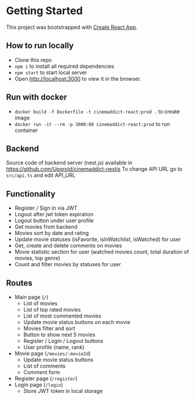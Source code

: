 # Getting Started

This project was bootstrapped with [Create React App](https://github.com/facebook/create-react-app).

## How to run locally
- Clone this repo
- `npm i` to install all required dependencies
- `npm start` to start local server
- Open [http://localhost:3000](http://localhost:3000) to view it in the browser.

## Run with docker 
- `docker build -f Dockerfile -t cinemaddict-react:prod .` to create image
- `docker run -it --rm -p 3000:80 cinemaddict-react:prod` to run container

## Backend
Source code of backend server (nest.js) available in https://github.com/Uporold/cinemaddict-nestjs
To change API URL go to `src/api.ts` and edit API_URL

## Functionality
- Register / Sign in via JWT
- Logout after jwt token expiration
- Logout button under user profile
- Get movies from backend
- Movies sort by date and rating
- Update movie statuses (isFavorite, isInWatchlist, isWatched) for user
- Get, create and delete comments on movies
- Movie statistic section for user (watched movies count, total duration of movies, top genre)
- Count and filter movies by statuses for user

## Routes
- Main page (`/`)
  - List of movies
  - List of top rated movies
  - List of most commented movies
  - Update movie status buttons on each movie
  - Movies filter and sort
  - Button to show next 5 movies
  - Register / Login / Logout buttons
  - User profile (name, rank)
- Movie page (`/movies/:movieId`)
  - Update movie status buttons
  - List of comments
  - Comment form
- Register page (`/register`)
- Login page (`/login`)
  - Store JWT token in local storage

